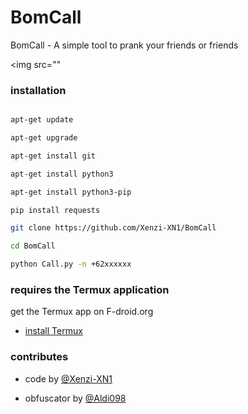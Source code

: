 # BomCall

BomCall - A simple tool to prank your friends or friends

<img src=""
     

### installation

````bash

apt-get update

apt-get upgrade

apt-get install git

apt-get install python3

apt-get install python3-pip

pip install requests

git clone https://github.com/Xenzi-XN1/BomCall

cd BomCall

python Call.py -n +62xxxxxx

````

### requires the Termux application 

get the Termux app on F-droid.org

- [install Termux](https://f-droid.org/en/packages/com.termux/)

### contributes

- code by [@Xenzi-XN1](https://github.com/Xenzi-XN1)

- obfuscator by [@Aldi098](https://github.com/Aldi098)
